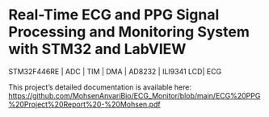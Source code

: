 # Real-Time ECG and PPG Signal Processing and Monitoring System with STM32 and LabVIEW
STM32F446RE | ADC | TIM | DMA | AD8232 | ILI9341 LCD| ECG

This project’s detailed documentation is available here:
https://github.com/MohsenAnvariBio/ECG_Monitor/blob/main/ECG%20PPG%20Project%20Report%20-%20Mohsen.pdf
